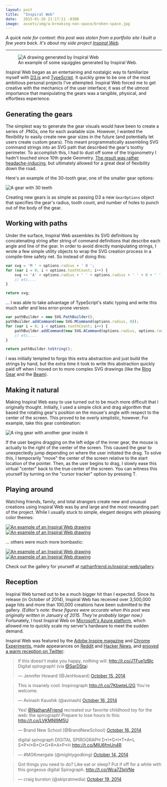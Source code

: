 ```yaml
---
layout: post
title:  "Inspiral Web"
date:   2015-01-26 21:17:11 -0300
image:  assets/img/a-breaking-non-space/broken-space.jpg
---
```


_A quick note for context: this post was stolen from a portfolio site I built a few years back. It's about my side project [Inspiral Web](https://nathanfriend.io/inspiral-web/)._

---

<figure>
    <img src="{{ 'assets/img/inspiral-web/header.jpg' | relative_url }}" alt="A drawing generated by Inspiral Web" />
    <figcaption>An example of some squiggles generated by Inspiral Web.</figcaption>
</figure>

Inspiral Web began as an entertaining and nostalgic way to familiarize myself with [D3.js](http://d3js.org/) and [TypeScript](http://typescriptlang.org/). It quickly grew to be one of the most ambitious personal projects I've attempted. Inspiral Web forced me to get creative with the mechanics of the user interface; it was of the utmost importance that manipulating the gears was a tangible, physical, and effortless experience.

## Generating the gears

The simplest way to generate the gear visuals would have been to create a series of .PNGs, one for each available size. However, I wanted the flexibility to easily create new gear sizes in the future (and potentially let users create custom gears). This meant programmatically assembling SVG command strings into an SVG path that described the gear's toothy perimeter. To accomplish this, I had to dust off some of the trigonometry I hadn't touched since 10th grade Geometry. [The result was rather headache-inducing](https://github.com/nfriend/inspiral-web/blob/0eeb48fba9a9bc4a8d27b4c90c3ea184edc2fd58/InspiralWeb/scripts/Shapes/Gear.ts), but ultimately allowed for a great deal of flexibility down the road.

Here's an example of the 30-tooth gear, one of the smaller gear options:

<img src="{{ 'assets/img/inspiral-web/30-tooth-gear.png' | relative_url }}" alt="A gear with 30 teeth" />

Creating new gears is as simple as passing D3 a new `GearOptions` object that specifies the gear's radius, tooth count, and number of holes to punch out of the body of the gear.

## Working with paths

Under the surface, Inspiral Web assembles its SVG definitions by concatenating string after string of command definitions that describe each angle and line of the gear. In order to avoid directly manipulating strings, I wrote a few simple utility objects to wrap the SVG creation process in a compile-time safety net. So instead of doing this:

```ts
var svg = 'M ' + options.radius + ' 0 ';
for (var i = 0; i < options.toothCount; i++) {
    svg += 'A' + options.radius + ' ' + options.radius + ' ' + 0 + ' ' + 0 + ' ' + 1 + ' ' + newX + ' ' + newY;
    // etc....
}

return svg;
```

... I was able to take advantage of TypeScript's static typing and write this much safer and less error-prone version:

```ts
var pathBuilder = new SVG.PathBuilder(),
pathBuilder.addCommand(new SVG.MCommand(options.radius, 0));
for (var i = 0; i < options.toothCount; i++) {
    pathBuilder.addCommand(new SVG.ACommand(options.radius, options.radius, 0, false, true, newX, newY));
    // etc....
}

return pathBuilder.toString();
```

I was initially tempted to forgo this extra abstraction and just build the strings by hand, but the extra time it took to write this abstraction quickly paid off when I moved on to more complex SVG drawings (like the [Ring Gear](https://github.com/nfriend/inspiral-web/blob/0eeb48fba9a9bc4a8d27b4c90c3ea184edc2fd58/InspiralWeb/scripts/Shapes/RingGear.ts) and the [Beam](https://github.com/nfriend/inspiral-web/blob/0eeb48fba9a9bc4a8d27b4c90c3ea184edc2fd58/InspiralWeb/scripts/Shapes/Beam.ts)).

## Making it natural

Making Inspiral Web easy to use turned out to be much more difficult that I originally thought. Initially, I used a simple click and drag algorithm that based the rotating gear's position on the mouse's angle with respect to the center of the screen. This proved to be overly simplistic, however. For example, take this gear combination:

<img class="rounded" src="{{ 'assets/img/inspiral-web/gear-example.jpg' | relative_url }}" alt="A ring gear with another gear inside it" />

If the user begins dragging on the left edge of the inner gear, the mouse is actually to the _right_ of the center of the screen. This caused the gear to unexpectedly jump depending on where the user initiated the drag. To solve this, I temporarily "move" the center of the screen relative to the start location of the pointer. Then, as the user begins to drag, I slowly ease this virtual "center" back to the true center of the screen. You can witness this yourself by turning on the "cursor tracker" option by pressing <span class="keyboard-key">T</span>.

## Playing around

Watching friends, family, and total strangers create new and unusual creations using Inspiral Web was by and large and the most rewarding part of the project. While I usually stuck to simple, elegant designs with pleasing color themes:

<a href="{{ 'assets/img/inspiral-web/inspiral-web-example-1.png' | relative_url }}">
    <img class="rounded" src="{{ 'assets/img/inspiral-web/inspiral-web-example-1.png' | relative_url }}" alt="An example of an Inspiral Web drawing" />
</a>

<a href="{{ 'assets/img/inspiral-web/inspiral-web-example-2.png' | relative_url }}">
    <img class="rounded" src="{{ 'assets/img/inspiral-web/inspiral-web-example-2.png' | relative_url }}" alt="An example of an Inspiral Web drawing" />
</a>

... others were much more bombastic:

<a href="{{ 'assets/img/inspiral-web/inspiral-web-example-3.png' | relative_url }}">
    <img class="rounded" src="{{ 'assets/img/inspiral-web/inspiral-web-example-3.png' | relative_url }}" alt="An example of an Inspiral Web drawing" />
</a>

<a href="{{ 'assets/img/inspiral-web/inspiral-web-example-4.jpg' | relative_url }}">
    <img class="rounded" src="{{ 'assets/img/inspiral-web/inspiral-web-example-4.jpg' | relative_url }}" alt="An example of an Inspiral Web drawing" />
</a>

Check out the gallery for yourself at [nathanfriend.io/inspiral-web/gallery](https://nathanfriend.io/inspiral-web/gallery/).

## Reception

Inspiral Web turned out to be a much bigger hit than I expected. Since its release (in October of 2014), Inspiral Web has received over 3,500,000 page hits and more than 100,000 creations have been submitted to the gallery. _(Editor's note: these figures were accurate when this post was originally written in January of 2015. They're probably larger now.)_ Fortunately, I host Inspiral Web on [Microsoft's Azure platform](http://azure.microsoft.com/), which allowed me to quickly scale my server's hardware to meet the sudden demand.

Inspiral Web was featured by the [Adobe Inspire magazine](http://adobe.tumblr.com/post/100086819603/the-amazing-inspirograph) and [Chrome Experiments](https://experiments.withgoogle.com/chrome/inspirograph), made appearances on [Reddit](https://www.reddit.com/r/InternetIsBeautiful/comments/2kwc6k/incredibly_well_done_online_inspirograph_maker/) and [Hacker News](https://news.ycombinator.com/item?id=8475293), and [enjoyed a warm reception on Twitter](https://twitter.com/search?q=inspirograph&src=typd):

<blockquote class="twitter-tweet" lang="en"><p>If this doesn&#39;t make you happy, nothing will: <a href="http://t.co/JTFue1zBIc">http://t.co/JTFue1zBIc</a> Digital spirograph! (via <a href="https://twitter.com/SarDSta">@SarDSta</a>)</p>&mdash; Jennifer Howard (@JenHoward) <a href="https://twitter.com/JenHoward/status/522468706216316929">October 15, 2014</a></blockquote>

<blockquote class="twitter-tweet" lang="en"><p>This is insanely cool: Inspirograph <a href="http://t.co/7KbwteLl2G">http://t.co/7KbwteLl2G</a> You&#39;re welcome.</p>&mdash; Avinash Kaushik (@avinash) <a href="https://twitter.com/avinash/status/522841920570019840">October 16, 2014</a></blockquote>

<blockquote class="twitter-tweet" lang="en"><p>Yes! <a href="https://twitter.com/NathanAFriend">@NathanAFriend</a> recreated our favorite childhood toy for the web: the spirograph! Prepare to lose hours to this: <a href="http://t.co/LVKMNl9M5U">http://t.co/LVKMNl9M5U</a></p>&mdash; Brand New School (@BrandNewSchool) <a href="https://twitter.com/BrandNewSchool/status/522762529903509504">October 16, 2014</a></blockquote>


<blockquote class="twitter-tweet" lang="en"><p>digital spirograph&#10;&#10;DIGITAL SPIROGRAPH&#10;&#10;D*I*G*I*T*A*L S*P*I*R*O*G*R*A*P*H&#10;&#10;<a href="http://t.co/MIU6fmUn4R">http://t.co/MIU6fmUn4R</a></p>&mdash; #MGKmergate (@mightygodking) <a href="https://twitter.com/mightygodking/status/522130725685190656">October 14, 2014</a></blockquote>

<blockquote class="twitter-tweet" lang="en"><p>Got things you need to do? Like eat or sleep? Put if off for a while with this gorgeous digital Spirograph. <a href="http://t.co/Wca7ZIqVNe">http://t.co/Wca7ZIqVNe</a></p>&mdash; craig burston (@skipratmedia) <a href="https://twitter.com/skipratmedia/status/523891260101505024">October 19, 2014</a></blockquote>

<script async src="//platform.twitter.com/widgets.js" charset="utf-8"></script>